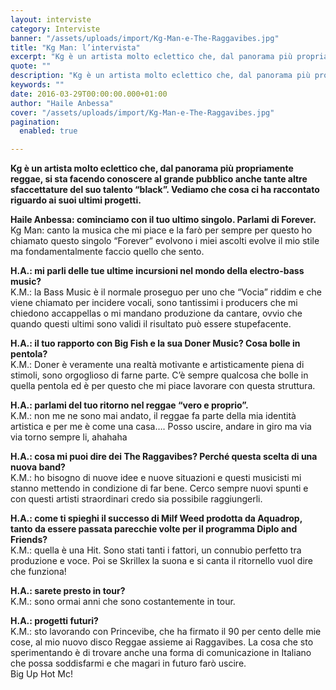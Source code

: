 ```yaml
---
layout: interviste
category: Interviste
banner: "/assets/uploads/import/Kg-Man-e-The-Raggavibes.jpg"
title: "Kg Man: l’intervista"
excerpt: "Kg è un artista molto eclettico che, dal panorama più propriamente reggae, si sta facendo conoscere al grande pubblico anche tante altre sfaccettature del suo talento “black”. Vediamo che cosa ci ha raccontato riguardo ai suoi ultimi progetti. Haile Anbessa: cominciamo con il tuo ultimo singolo. Parlami di Forever. Kg Man: canto la musica che…"
quote: ""
description: "Kg è un artista molto eclettico che, dal panorama più propriamente reggae, si sta facendo conoscere al grande pubblico anche tante altre sfaccettature del suo talento “black”. Vediamo che cosa ci ha raccontato riguardo ai suoi ultimi progetti. Haile Anbessa: cominciamo con il tuo ultimo singolo. Parlami di Forever. Kg Man: canto la musica che…"
keywords: ""
date: 2016-03-29T00:00:00.000+01:00
author: "Haile Anbessa"
cover: "/assets/uploads/import/Kg-Man-e-The-Raggavibes.jpg"
pagination:
  enabled: true

---
```


  
**Kg è un artista molto eclettico che, dal panorama più propriamente reggae, si sta facendo conoscere al grande pubblico anche tante altre sfaccettature del suo talento “black”. Vediamo che cosa ci ha raccontato riguardo ai suoi ultimi progetti.** 
  
**Haile Anbessa: cominciamo con il tuo ultimo singolo. Parlami di Forever.**  
Kg Man: canto la musica che mi piace e la farò per sempre per questo ho chiamato questo singolo “Forever” evolvono i miei ascolti evolve il mio stile ma fondamentalmente faccio quello che sento.

**H.A.: mi parli delle tue ultime incursioni nel mondo della electro-bass music?**  
K.M.: la Bass Music è il normale proseguo per uno che “Vocia” riddim e che viene chiamato per incidere vocali, sono tantissimi i producers che mi chiedono accappellas o mi mandano produzione da cantare, ovvio che quando questi ultimi sono validi il risultato può essere stupefacente.

**H.A.: il tuo rapporto con Big Fish e la sua Doner Music? Cosa bolle in pentola?**  
K.M.: Doner è veramente una realtà motivante e artisticamente piena di stimoli, sono orgoglioso di farne parte. C’è sempre qualcosa che bolle in quella pentola ed è per questo che mi piace lavorare con questa struttura.

**H.A.: parlami del tuo ritorno nel reggae “vero e proprio”.**  
K.M.: non me ne sono mai andato, il reggae fa parte della mia identità artistica e per me è come una casa…. Posso uscire, andare in giro ma via via torno sempre li, ahahaha

**H.A.: cosa mi puoi dire dei The Raggavibes? Perché questa scelta di una nuova band?**  
K.M.: ho bisogno di nuove idee e nuove situazioni e questi musicisti mi stanno mettendo in condizione di far bene. Cerco sempre nuovi spunti e con questi artisti straordinari credo sia possibile raggiungerli.

**H.A.: come ti spieghi il successo di Milf Weed prodotta da Aquadrop, tanto da essere passata parecchie volte per il programma Diplo and Friends?**  
K.M.: quella è una Hit. Sono stati tanti i fattori, un connubio perfetto tra produzione e voce. Poi se Skrillex la suona e si canta il ritornello vuol dire che funziona!

**H.A.: sarete presto in tour?**  
K.M.: sono ormai anni che sono costantemente in tour.

**H.A.: progetti futuri?**  
K.M.: sto lavorando con Princevibe, che ha firmato il 90 per cento delle mie cose, al mio nuovo disco Reggae assieme ai Raggavibes. La cosa che sto sperimentando è di trovare anche una forma di comunicazione in Italiano che possa soddisfarmi e che magari in futuro farò uscire.  
Big Up Hot Mc!